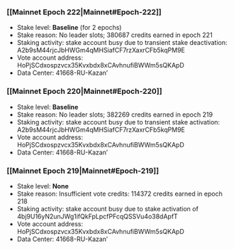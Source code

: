 ### [[Mainnet Epoch 222|Mainnet#Epoch-222]]
* Stake level: **Baseline** (for 2 epochs)
* Stake reason: No leader slots; 380687 credits earned in epoch 221
* Staking activity: stake account busy due to transient stake deactivation: A2b9sM44rjcJbHWGm4qMHSiafCF7rzXaxrCFb5kqPM9E
* Vote account address: HoPjSCdxospzvcx35Kvxbdx8xCAvhnufiBWWm5sQKApD
* Data Center: 41668-RU-Kazan’
### [[Mainnet Epoch 220|Mainnet#Epoch-220]]
* Stake level: **Baseline**
* Stake reason: No leader slots; 382269 credits earned in epoch 219
* Staking activity: stake account busy due to transient stake activation: A2b9sM44rjcJbHWGm4qMHSiafCF7rzXaxrCFb5kqPM9E
* Vote account address: HoPjSCdxospzvcx35Kvxbdx8xCAvhnufiBWWm5sQKApD
* Data Center: 41668-RU-Kazan’
### [[Mainnet Epoch 219|Mainnet#Epoch-219]]
* Stake level: **None**
* Stake reason: Insufficient vote credits: 114372 credits earned in epoch 218
* Staking activity: stake account busy due to stake activation of 4bj9U16yN2unJWg1ifQkFpLpcfPFcqQSSVu4o38dApfT
* Vote account address: HoPjSCdxospzvcx35Kvxbdx8xCAvhnufiBWWm5sQKApD
* Data Center: 41668-RU-Kazan’